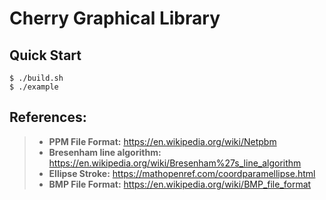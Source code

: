 # Cherry Graphical Library


## Quick Start
```console
$ ./build.sh
$ ./example
```

## References:
> - **PPM File Format:** https://en.wikipedia.org/wiki/Netpbm
> - **Bresenham line algorithm:** https://en.wikipedia.org/wiki/Bresenham%27s_line_algorithm
> - **Ellipse Stroke:** https://mathopenref.com/coordparamellipse.html
> - **BMP File Format:** https://en.wikipedia.org/wiki/BMP_file_format